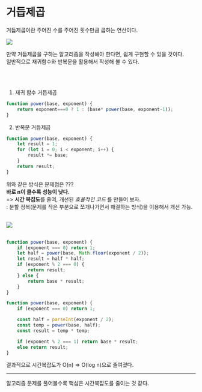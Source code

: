 # 거듭제곱
거듭제곱이란 주어진 수를 주어진 횟수만큼 곱하는 연산이다.

<img src=https://t1.daumcdn.net/cfile/tistory/995472415B16A67D12>

만약 거듭제곱을 구하는 알고리즘을 작성해야 한다면, 쉽게 구현할 수 있을 것이다.<br>
일반적으로 재귀함수와 반복문을 활용해서 작성해 볼 수 있다.

<br>
<br>

1. 재귀 함수 거듭제곱
```js
function power(base, exponent) {
    return exponent===0 ? 1 : (base* power(base, exponent-1));
}
```

2. 반복문 거듭제곱
```js
function power(base, exponent) {
    let result = 1;
    for (let i = 0; i < exponent; i++) {
        result *= base;
    }
    return result;
}
```
위와 같은 방식은 문제점은 ???<Br>
**바로 n이 클수록 성능이 낮다.**<br>
=> **시간 복잡도**를 줄여, 개선된 *효율적인 코드* 를 만들어 보자.<br>
: 분할 정복(문제를 작은 부분으로 쪼개나가면서 해결하는 방식)을 이용해서 개선 가능.

<br>

<img src=https://t1.daumcdn.net/cfile/tistory/999B393F5B66884E1B>
<br>
<br>

```js
function power(base, exponent) {
    if (exponent === 0) return 1;
    let half = power(base, Math.floor(exponent / 2));
    let result = half * half;
    if (exponent % 2 === 0) {
        return result;
    } else {
        return base * result;
    }
}

```

```js
function power(base, exponent) {
    if (exponent === 0) return 1;

    const half = parseInt(exponent / 2);
    const temp = power(base, half);
    const result = temp * temp;

    if (exponent % 2 === 1) return base * result;
    else return result;
}
```

결과적으로 시간복잡도가 O(n) => O(log n)으로 줄여졌다.<br>

---
알고리즘 문제를 풀어볼수록 핵심은 시간복잡도를 줄이는 것 같다.